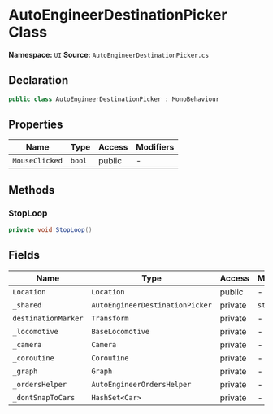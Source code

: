 # AutoEngineerDestinationPicker Class

**Namespace:** `UI`
**Source:** `AutoEngineerDestinationPicker.cs`

## Declaration

```csharp
public class AutoEngineerDestinationPicker : MonoBehaviour
```

## Properties

| Name | Type | Access | Modifiers |
|------|------|--------|-----------|
| `MouseClicked` | `bool` | public | - |

## Methods

### StopLoop

```csharp
private void StopLoop()
```

## Fields

| Name | Type | Access | Modifiers |
|------|------|--------|-----------|
| `Location` | `Location` | public | - |
| `_shared` | `AutoEngineerDestinationPicker` | private | `static` |
| `destinationMarker` | `Transform` | private | - |
| `_locomotive` | `BaseLocomotive` | private | - |
| `_camera` | `Camera` | private | - |
| `_coroutine` | `Coroutine` | private | - |
| `_graph` | `Graph` | private | - |
| `_ordersHelper` | `AutoEngineerOrdersHelper` | private | - |
| `_dontSnapToCars` | `HashSet<Car>` | private | - |

